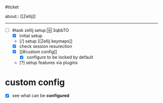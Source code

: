 #ticket

about:: [[Zellij]]
___

- [ ] #task zellij setup 🆔 3qbbTO
	- [x] initial setup
	- [/] setup [[Zellij keymaps]]
	- [x] check session resurection
	- [x] [[#custom config]]
		- [x] configure to be locked by default
	- [?] setup features via plugins

# custom config
- [x] see what can be **configured**
